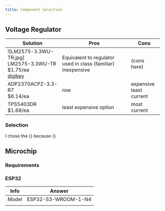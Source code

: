 ```yaml
---
title: Component Selection
---
```

## Voltage Regulator
|Solution | Pros | Cons |
|------|------|------|
|![LM2575-3.3WU-TR.jpg] <br> LM2575-3.3WU-TR <br> $1.75/ea <br> [digikey](https://www.digikey.com/en/products/detail/microchip-technology/LM2575-3-3WU-TR/1027646)| Equivalent to regulator used in class (familiar) <br> inexpensive | (cons here) |
|ADP2370ACPZ-3.3-R7 <br> $6.14/ea| row | expensive <br> least current|
|TPS5403DR <br> $1.68/ea| least expensive option | most current|

### Selection
I chose the {} because {}

## Microchip
### Requirements 

### ESP32
|Info  | Answer |
|-----|-----|
|Model |ESP32-S3-WROOM-1-N4|
|||
